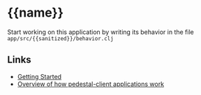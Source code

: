 # {{name}}

Start working on this application by writing its behavior in the file 
`app/src/{{sanitized}}/behavior.clj`

## Links

* [Getting Started](https://github.com/relevance/platform/tree/master/app#usage)
* [Overview of how pedestal-client applications work](https://github.com/relevance/platform/wiki/Client-Application-Model)

